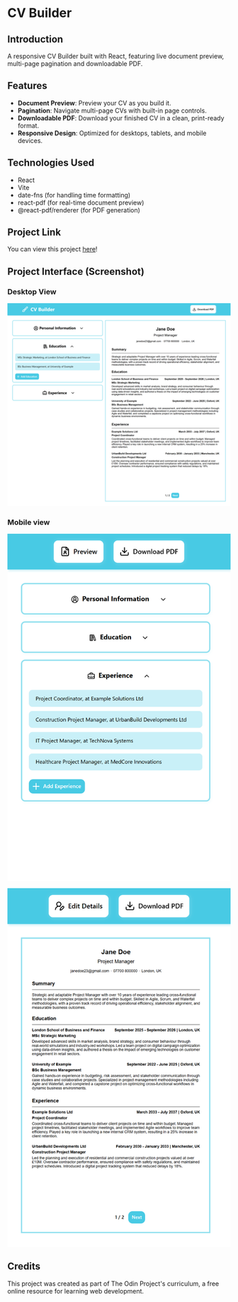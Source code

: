 # CV Builder

## Introduction
A responsive CV Builder built with React, featuring live document preview, multi-page pagination and downloadable PDF.

## Features
* __Document Preview__: Preview your CV as you build it.
* __Pagination__: Navigate multi-page CVs with built-in page controls.
* __Downloadable PDF__: Download your finished CV in a clean, print-ready format.
* __Responsive Design__: Optimized for desktops, tablets, and mobile devices.

## Technologies Used
* React
* Vite
* date-fns (for handling time formatting)
* react-pdf (for real-time document preview)
* @react-pdf/renderer (for PDF generation)

## Project Link
You can view this project [here](https://alexs1302-cv-builder.vercel.app/)!

## Project Interface (Screenshot)
### Desktop View
![Screenshot of the CV Builder interface on desktop](public/images/desktop-view.png)

### Mobile view
![Screenshot of the form interface on mobile](public/images/mobile-form-preview.png)

![Screenshot of the pdf preview on mobile](public/images/mobile-pdf-preview.png)

## Credits
This project was created as part of The Odin Project's curriculum, a free online resource for learning web development.
